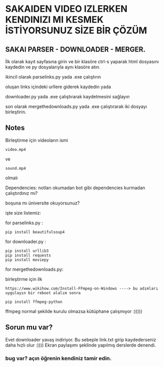 # SAKAIDEN VIDEO IZLERKEN KENDINIZI MI KESMEK İSTİYORSUNUZ SİZE BİR ÇÖZÜM




## SAKAI PARSER - DOWNLOADER - MERGER.

İlk olarak kayıt sayfasına girin ve bir klasöre ctrl-s yaparak html dosyasını kaydedin ve py dosyalarıyla aynı klasöre atın.

ikincil olarak parselinks.py yada .exe çalıştırın

oluşan links içindeki urllere giderek kaydedin yada

downloader.py yada .exe çalıştırarak kaydetmesini sağlayın

son olarak mergethedownloads.py yada .exe çalıştırarak iki dosyayı birleştirin.


## Notes
Birleştirme için videoların ismi

```
video.mp4
```
ve
```
sound.mp4
```
olmalı


Dependencies:
notları okumadan bot gibi dependencies kurmadan çalıştırdınız mı?

boşuna mı üniversite okuyorsunuz?


işte size listemiz:

for parselinks.py :
```
pip install beautifulsoup4
```
for downloader.py :
```
pip install urllib3
pip install requests
pip install moviepy
```
for mergethedownloads.py:

birleştirme için ilk
```
https://www.wikihow.com/Install-FFmpeg-on-Windows ----> bu adımları uygulayın bir reboot alalım sonra

pip install ffmpeg-python
```
ffmpeg normal şekilde kurulu olmazsa kütüphane çalışmıyor :)))))


## Sorun mu var?
Evet downloader yavaş indiriyor.
Bu sebeple link.txt girip kaydederseniz daha hızlı olur :))))
Ekran paylaşımı şeklinde yapılmış derslerde denendi.

### bug var? açın öğrenin kendiniz tamir edin.
